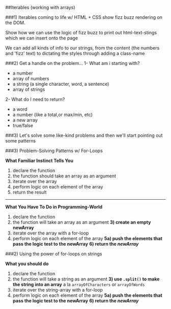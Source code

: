 ##Iterables (working with arrays)

###1) Iterables coming to life w/ HTML  + CSS
show fizz buzz rendering on the DOM. 

Show how we can use the logic of fizz buzz to print out html-text-stings which we can insert onto the page

We can add all kinds of info to our strings, from the content (the numbers and 'fizz' text) to dictating the styles through adding a class-name


###2) Get a handle on the problem...
1- What am i starting with?
  - a number
  - array of numbers
  - a string (a single character, word, a sentence)
  - array of strings

2- What do I need to return?
  - a word 
  - a number (like a total,or max/min, etc)
  - a new array 
  - true/false

###3) Let's solve some like-kind problems and then we'll start pointing out some patterns







###3) Problem-Solving Patterns w/ For-Loops

**What Familiar Instinct Tells You**
1) declare the function
2) the function should take an array as an argument
3) iterate over the array
4) perform logic on each element of the array
5) return the result
--------------
**What You Have To Do in Programming-World**
1) declare the function
2) the function will take an array as an argument
**3) create an empty newArray**
4) iterate over the array with a for-loop
5) perform logic on each element of the array 
**5a) push the elements that pass the logic test to the newArray**
**6) return the *newArray***


###2) Using the power of for-loops on strings

**What you should do**
1) declare the function
2) the function will take a string as an argument
**3) use `.split()` to make the string into an array** a la `arrayOfCharacters` or `arrayOfWords`
4) iterate over the string-array with a for-loop
5) perform logic on each element of the array 
**5a) push the elements that pass the logic test to the newArray**
**6) return the *newArray***



